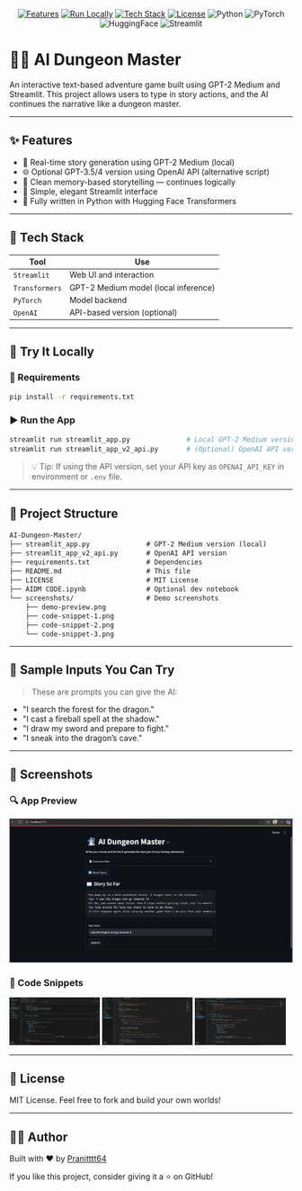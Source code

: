 <p align="center">
  <a href="#-features"><img alt="Features" src="https://img.shields.io/badge/-Features-blue?style=for-the-badge"></a>
  <a href="#-try-it-locally"><img alt="Run Locally" src="https://img.shields.io/badge/-Run_Locally-brightgreen?style=for-the-badge"></a>
  <a href="#-tech-stack"><img alt="Tech Stack" src="https://img.shields.io/badge/-Tech_Stack-yellow?style=for-the-badge"></a>
  <a href="#-license"><img alt="License" src="https://img.shields.io/badge/-MIT_License-lightgrey?style=for-the-badge"></a>
  <img alt="Python" src="https://img.shields.io/badge/Python-3.10-blue?style=for-the-badge&logo=python&logoColor=white">
  <img alt="PyTorch" src="https://img.shields.io/badge/PyTorch-red?style=for-the-badge&logo=pytorch&logoColor=white">
  <img alt="HuggingFace" src="https://img.shields.io/badge/🤗-Transformers-yellow?style=for-the-badge">
  <img alt="Streamlit" src="https://img.shields.io/badge/Streamlit-FF4B4B?style=for-the-badge&logo=streamlit&logoColor=white">
</p>

# 🧙‍♂️ AI Dungeon Master

An interactive text-based adventure game built using GPT-2 Medium and Streamlit. This project allows users to type in story actions, and the AI continues the narrative like a dungeon master.

---

## ✨ Features

* 📜 Real-time story generation using GPT-2 Medium (local)
* 🌐 Optional GPT-3.5/4 version using OpenAI API (alternative script)
* 🧠 Clean memory-based storytelling — continues logically
* 🎨 Simple, elegant Streamlit interface
* 🐍 Fully written in Python with Hugging Face Transformers

---

## 🧰 Tech Stack

| Tool           | Use                                  |
| -------------- | ------------------------------------ |
| `Streamlit`    | Web UI and interaction               |
| `Transformers` | GPT-2 Medium model (local inference) |
| `PyTorch`      | Model backend                        |
| `OpenAI`       | API-based version (optional)         |

---

## 🚀 Try It Locally

### 🔧 Requirements

```bash
pip install -r requirements.txt
```

### ▶️ Run the App

```bash
streamlit run streamlit_app.py              # Local GPT-2 Medium version
streamlit run streamlit_app_v2_api.py       # (Optional) OpenAI API version
```

> 💡 Tip: If using the API version, set your API key as `OPENAI_API_KEY` in environment or `.env` file.

---

## 📁 Project Structure

```
AI-Dungeon-Master/
├── streamlit_app.py              # GPT-2 Medium version (local)
├── streamlit_app_v2_api.py       # OpenAI API version
├── requirements.txt              # Dependencies
├── README.md                     # This file
├── LICENSE                       # MIT License
├── AIDM CODE.ipynb               # Optional dev notebook
└── screenshots/                  # Demo screenshots
    ├── demo-preview.png
    ├── code-snippet-1.png
    ├── code-snippet-2.png
    └── code-snippet-3.png
```

---

## 🥪 Sample Inputs You Can Try

> These are prompts you can give the AI:

* "I search the forest for the dragon."
* "I cast a fireball spell at the shadow."
* "I draw my sword and prepare to fight."
* "I sneak into the dragon’s cave."

---

## 📸 Screenshots

### 🔍 App Preview

![Preview](screenshots/demo-preview.png)

### 🧾 Code Snippets

<p float="left">
  <img src="screenshots/code-snippet-1.png" width="32%">
  <img src="screenshots/code-snippet-2.png" width="32%">
  <img src="screenshots/code-snippet-3.png" width="32%">
</p>

---

## 📜 License

MIT License. Feel free to fork and build your own worlds!

---

## 👨‍💻 Author

Built with ❤️ by [Pranitttt64](https://github.com/Pranitttt64)

If you like this project, consider giving it a ⭐ on GitHub!
